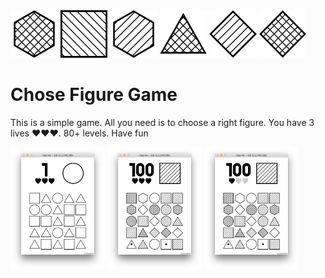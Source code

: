 <div align="left">
	<img src="src/68.png" width=15%>
	<img src="src/32.png" width=15%>
	<img src="src/28.png" width=15%>
	<img src="src/60.png" width=15%>
	<img src="src/24.png" width=15%>
	<img src="src/64.png" width=15%>
</div>

# Chose Figure Game

This is a simple game. All you need is to choose a right figure. You have 3 lives :heart::heart::heart:. 80+ levels. Have fun

<div align="left">	
	<img src="src/level_1.png" width=30%>
	<img src="src/level_100_2.png" width=30%>
	<img src="src/level_100.png" width=30%>
</div>

